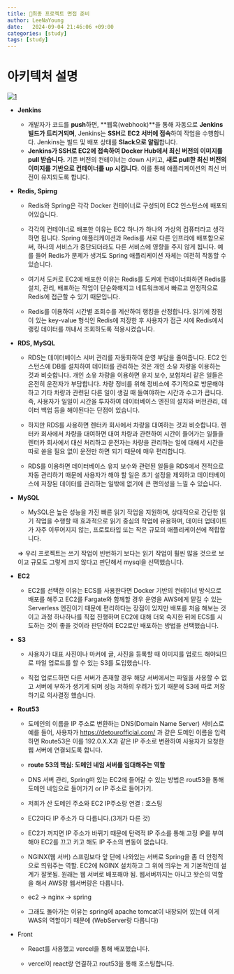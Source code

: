 ```yaml
---
title: 💭최종 프로젝트 면접 준비
author: LeeNaYoung
date:   2024-09-04 21:46:06 +09:00
categories: [study]
tags: [study]
---
```


# 아키텍처 설명

<a href="https://github.com/LeeNaYoung240/LeeNaYoung240.github.io/assets/107848521/c78d9669-787d-4852-8b0e-1f9e400aa3dd" class="popup img-link"><img src="https://github.com/user-attachments/assets/c78d9669-787d-4852-8b0e-1f9e400aa3dd" alt="1" loading="lazy"></a>

- **Jenkins**
	- 개발자가 코드를 **push**하면, **웹훅(webhook)**을 통해 자동으로 **Jenkins 빌드가 트리거되며**, Jenkins는 **SSH**로 **EC2 서버에 접속**하여 작업을 수행합니다. Jenkins는 빌드 및 배포 상태를 **Slack으로 알림**합니다.
	- **Jenkins가 SSH로 EC2에 접속하여 Docker Hub에서 최신 버전의 이미지를 pull 받습니다.** 기존 버전의 컨테이너는 down 시키고, **새로 pull한 최신 버전의 이미지를 기반으로 컨테이너를 up 시킵니다.** 이를 통해 애플리케이션의 최신 버전이 유지되도록 합니다.

- **Redis, Spirng**

	- Redis와 Spring은 각각 Docker 컨테이너로 구성되어 EC2 인스턴스에 배포되어있습니다.

	- 각각의 컨테이너로 배포한 이유는 EC2 하나가 하나의 가상의 컴퓨터라고 생각하면 됩니다. Spring 애플리케이션과 Redis를 서로 다른 인프라에 배포함으로써, 하나의 서비스가 중단되더라도 다른 서비스에 영향을 주지 않게 됩니다. 예를 들어 Redis가 문제가 생겨도 Spring 애플리케이션 자체는 여전히 작동할 수 있습니다.

	- 여기서 도커로 EC2에 배포한 이유는 Redis를 도커에 컨테이너화하면 Redis를 설치, 관리, 배포하는 작업이 단순화해지고 네트워크에서 빠르고 안정적으로 Redis에 접근할 수 있기 때문입니다.

	- Redis를 이용하여 시간별 조회수를 계산하여 랭킹을 산정합니다. 읽기에 장점이 있는 key-value 형식인 Redis에 저장한 후 사용자가 접근 시에 Redis에서 랭킹 데이터를 꺼내서 조회하도록 적용시켰습니다.

- **RDS, MySQL**

	- RDS는 데이터베이스 서버 관리를 자동화하여 운영 부담을 줄여줍니다. EC2 인스턴스에 DB를 설치하여 데이터를 관리하는 것은 개인 소유 차량을 이용하는 것과 비슷합니다. 개인 소유 차량을 이용하면 유지 보수, 보험처리 같은 일들은 온전히 운전자가 부담합니다. 차량 정비를 위해 정비소에 주기적으로 방문해야 하고 기타 차량과 관련된 다른 일이 생길 때 들여야하는 시간과 수고가 큽니다. 즉, 사용자가 일일이 시간을 투자하여 데이터베이스 엔진의 설치와 버전관리, 데이터 백업 등을 해야된다는 단점이 있습니다.

	- 하지만 RDS를 사용하면 렌터카 회사에서 차량을 대여하는 것과 비슷합니다. 렌터카 회사에서 차량을 대여하면 대여 차량과 관련하여 시간이 들어가는 일들을 렌터카 회사에서 대신 처리하고 운전자는 차량을 관리하는 일에 대해서 시간을 따로 쏟을 필요 없이 운전만 하면 되기 때문에 매우 편리합니다.
	
	- RDS를 이용하면 데이터베이스 유지 보수와 관련된 일들을 RDS에서 전적으로 자동 관리하기 때문에 사용자가 해야 할 일은 초기 설정을 제외하고 데이터베이스에 저장된 데이터를 관리하는 일밖에 없기에 큰 편의성을 느낄 수 있습니다.

- **MySQL**

	- MySQL은 높은 성능을 가진 빠른 읽기 작업을 지원하며, 상대적으로 간단한 읽기 작업을 수행할 때 효과적으로 읽기 중심의 작업에 유용하며, 데이터 업데이트가 자주 이루어지지 않는, 프로토타입 또는 작은 규모의 애플리케이션에 적합합니다.

	⇒ 우리 프로젝트는 쓰기 작업이 빈번하기 보다는 읽기 작업이 훨씬 많을 것으로 보이고 규모도 그렇게 크지 않다고 판단해서 mysql을 선택했습니다.

- **EC2**

	- EC2를 선택한 이유는 ECS를 사용한다면 Docker 기반의 컨테이너 방식으로 배포를 해주고 EC2를 Fargate와 함께할 경우 운영을 AWS에게 맡길 수 있는 Serverless 엔진이기 때문에 편리하다는 장점이 있지만 배포를 처음 해보는 것이고 과정 하나하나를 직접 진행하며 EC2에 대해 더욱 숙지한 뒤에 ECS를 시도하는 것이 좋을 것이라 판단하여 EC2로만 배포하는 방법을 선택했습니다.

- **S3**

	- 사용자가 대표 사진이나 마커에 글, 사진을 등록할 때 이미지를 업로드 해야되므로 파일 업로드를 할 수 있는 S3를 도입했습니다.
	
	- 직접 업로드하면 다른 서버가 존재할 경우 해당 서버에서는 파일을 사용할 수 없고 서버에 부하가 생기게 되며 성능 저하의 우려가 있기 때문에 S3에 따로 저장하기로 의사결정 했습니다.


- **Rout53**

	- 도메인의 이름을 IP 주소로 변환하는 DNS(Domain Name Server) 서비스로 예를 들어, 사용자가 https://detourofficial.com/ 과 같은 도메인 이름을 입력하면 Route53은 이를 192.0.X.X과 같은 IP 주소로 변환하여 사용자가 요청한 웹 서버에 연결되도록 합니다.
	
	- **route 53의 핵심: 도메인 네임 서버를 임대해주는 역할**

	- DNS 서버 관리, Spring떠 있는 EC2에 들어갈 수 있는 방법은 rout53을 통해 도메인 네임으로 들어가기 or IP 주소로 들어가기.
	
	- 저희가 산 도메인 주소와 EC2 IP주소랑 연결 : 호스팅

	- EC2마다 IP 주소가 다 다릅니다.(3개가 다른 것)

	- EC2가 꺼지면 IP 주소가 바뀌기 때문에 탄력적 IP 주소를 통해 고정 IP를 부여해야 EC2를 끄고 키고 해도 IP 주소의 변동이 없습니다.

	- NGINX(웹 서버) 스프링보다 앞 단에 나와있는 서버로 Spring을 좀 더 안정적으로 띄워주는 역할. EC2에 NGINX 설치하고 그 위에 띄우는 게 기본적인데 설계가 잘못됨. 원래는 웹 서버로 배포해야 됨. 웹서버까지는 아니고 왓슨의 역할을 해서 AWS랑 웹서버랑은 다릅니다.

	-   ec2 -> nginx -> spring
	
	-   그래도 돌아가는 이유는 spring에 apache tomcat이 내장되어 있는데 이게 WAS의 역할이기 때문에 (WebServer랑 다릅니다)

- Front
	- React를 사용했고 vercel을 통해 배포했습니다.

	- vercel이 react랑 연결하고 rout53을 통해 호스팅합니다. 